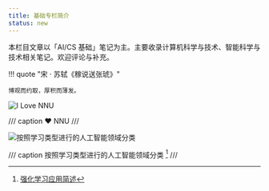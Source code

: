 ```yaml
---
title: 基础专栏简介
status: new
---
```


本栏目文章以「AI/CS 基础」笔记为主。主要收录计算机科学与技术、智能科学与技术相关笔记。欢迎评论与补充。

!!! quote "宋 · 苏轼《稼说送张琥》"

    博观而约取，厚积而薄发。

![I Love NNU](https://dwj-oss.oss-cn-nanjing.aliyuncs.com/images/202501301807985.png)

/// caption
:heart: NNU
///

![按照学习类型进行的人工智能领域分类](https://dwj-oss.oss-cn-nanjing.aliyuncs.com/images/20250224083517762.png)

/// caption
按照学习类型进行的人工智能领域分类 [^1]
///

[^1]: [强化学习应用简述](https://zhuanlan.zhihu.com/p/279642231)
